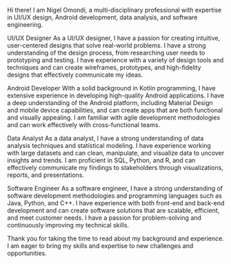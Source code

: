 Hi there! I am Nigel Omondi, a multi-disciplinary professional with expertise in UI/UX design, Android development, data analysis, and software engineering.

UI/UX Designer
As a UI/UX designer, I have a passion for creating intuitive, user-centered designs that solve real-world problems. I have a strong understanding of the design process, from researching user needs to prototyping and testing. I have experience with a variety of design tools and techniques and can create wireframes, prototypes, and high-fidelity designs that effectively communicate my ideas.

Android Developer
With a solid background in Kotlin programming, I have extensive experience in developing high-quality Android applications. I have a deep understanding of the Android platform, including Material Design and mobile device capabilities, and can create apps that are both functional and visually appealing. I am familiar with agile development methodologies and can work effectively with cross-functional teams.

Data Analyst
As a data analyst, I have a strong understanding of data analysis techniques and statistical modeling. I have experience working with large datasets and can clean, manipulate, and visualize data to uncover insights and trends. I am proficient in SQL, Python, and R, and can effectively communicate my findings to stakeholders through visualizations, reports, and presentations.

Software Engineer
As a software engineer, I have a strong understanding of software development methodologies and programming languages such as Java, Python, and C++. I have experience with both front-end and back-end development and can create software solutions that are scalable, efficient, and meet customer needs. I have a passion for problem-solving and continuously improving my technical skills.

Thank you for taking the time to read about my background and experience. I am eager to bring my skills and expertise to new challenges and opportunities.



